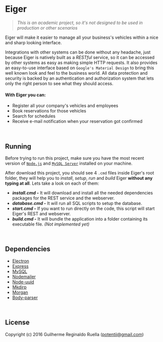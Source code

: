 # Eiger
>_This is an academic project, so it's not designed to be used in production or other scenarios_

Eiger will make it easier to manage all your business's vehicles within a nice and sharp looking interface.

Integrations with other systems can be done without any headache, just because Eiger is natively built as a _RESTful_ service, so it can be accessed by other systems as easy as making simple HTTP requests.
It also provides an easy-to-use interface based on `Google's Material Design` to bring this well known look and feel to the business world.
All data protection and security is backed by an authentication and authorization system that lets only the right person to see what they should access.

#### With Eiger you can:
* Register all your company's vehicles and employees
* Book reservations for those vehicles
* Search for schedules
* Receive e-mail notification when your reservation got confirmed

<br>

## Running
Before trying to run this project, make sure you have the most recent version of [`Node.js`](https://nodejs.org/) and [`MySQL Server`](http://dev.mysql.com/downloads/) installed on your machine.

After download this project, you should see 4 `.cmd` files inside Eiger's root folder, they will help you to _install_, _setup_, _run_ and _build_ Eiger **without any typing at all**. Lets take a look on each of them:
* ***install.cmd -*** It will download and install all the needed dependencies packages for the REST service and the webserver.
* ***database.cmd -*** It will run all SQL scripts to setup the database.
* ***start.cmd -*** If you want to run directly on the code, this script will start Eiger's REST and webserver.
* ***build.cmd -*** It will bundle the application into a folder containing its executable file. _(Not implemented yet)_

<br>

## Dependencies
- [Electron](http://electron.atom.io/)
- [Express](http://expressjs.com/)
- [MySQL](https://github.com/mysqljs/mysql)
- [Nodemailer](https://nodemailer.com/)
- [Node-uuid](https://github.com/broofa/node-uuid)
- [Mkdirp](https://github.com/substack/node-mkdirp)
- [Morgan](https://github.com/expressjs/morgan)
- [Body-parser](https://github.com/expressjs/body-parser)

<br>

## License
Copyright (c) 2016 Guilherme Reginaldo Ruella (potentii@gmail.com)
